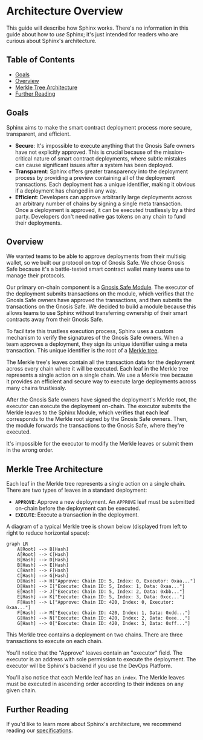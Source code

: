 # Architecture Overview

This guide will describe how Sphinx works. There's no information in this guide about how to _use_ Sphinx; it's just intended for readers who are curious about Sphinx's architecture.

## Table of Contents

- [Goals](#goals)
- [Overview](#overview)
- [Merkle Tree Architecture](#merkle-tree-architecture)
- [Further Reading](#further-reading)

## Goals

Sphinx aims to make the smart contract deployment process more secure, transparent, and efficient.

* **Secure**: It's impossible to execute anything that the Gnosis Safe owners have not explicitly approved. This is crucial because of the mission-critical nature of smart contract deployments, where subtle mistakes can cause significant issues after a system has been deployed.
* **Transparent**: Sphinx offers greater transparency into the deployment process by providing a preview containing all of the deployment transactions. Each deployment has a unique identifier, making it obvious if a deployment has changed in any way.
* **Efficient**: Developers can approve arbitrarily large deployments across an arbitrary number of chains by signing a single meta transaction. Once a deployment is approved, it can be executed trustlessly by a third party. Developers don't need native gas tokens on any chain to fund their deployments.

## Overview

We wanted teams to be able to approve deployments from their multisig wallet, so we built our protocol on top of Gnosis Safe. We chose Gnosis Safe because it's a battle-tested smart contract wallet many teams use to manage their protocols.

Our primary on-chain component is a [Gnosis Safe Module](https://docs.safe.global/safe-smart-account/modules). The executor of the deployment submits transactions on the module, which verifies that the Gnosis Safe owners have approved the transactions, and then submits the transactions on the Gnosis Safe. We decided to build a module because this allows teams to use Sphinx without transferring ownership of their smart contracts away from their Gnosis Safe.

To facilitate this trustless execution process, Sphinx uses a custom mechanism to verify the signatures of the Gnosis Safe owners. When a team approves a deployment, they sign its unique identifier using a meta transaction. This unique identifier is the root of a [Merkle tree](https://en.wikipedia.org/wiki/Merkle_tree).

The Merkle tree's leaves contain all the transaction data for the deployment across every chain where it will be executed. Each leaf in the Merkle tree represents a single action on a single chain. We use a Merkle tree because it provides an efficient and secure way to execute large deployments across many chains trustlessly.

After the Gnosis Safe owners have signed the deployment's Merkle root, the executor can execute the deployment on-chain. The executor submits the Merkle leaves to the Sphinx Module, which verifies that each leaf corresponds to the Merkle root signed by the Gnosis Safe owners. Then, the module forwards the transactions to the Gnosis Safe, where they're executed.

It's impossible for the executor to modify the Merkle leaves or submit them in the wrong order.

## Merkle Tree Architecture

Each leaf in the Merkle tree represents a single action on a single chain. There are two types of leaves in a standard deployment:

- **`APPROVE`**: Approve a new deployment. An `APPROVE` leaf must be submitted on-chain before the deployment can be executed.
- **`EXECUTE`**: Execute a transaction in the deployment.

A diagram of a typical Merkle tree is shown below (displayed from left to right to reduce horizontal space):

```mermaid
graph LR
    A[Root] --> B[Hash]
    A[Root] --> C[Hash]
    B[Hash] --> D[Hash]
    B[Hash] --> E[Hash]
    C[Hash] --> F[Hash]
    C[Hash] --> G[Hash]
    D[Hash] --> H["Approve: Chain ID: 5, Index: 0, Executor: 0xaa..."]
    D[Hash] --> I["Execute: Chain ID: 5, Index: 1, Data: 0xaa..."]
    E[Hash] --> J["Execute: Chain ID: 5, Index: 2, Data: 0xbb..."]
    E[Hash] --> K["Execute: Chain ID: 5, Index: 3, Data: 0xcc..."]
    F[Hash] --> L["Approve: Chain ID: 420, Index: 0, Executor: 0xaa..."]
    F[Hash] --> M["Execute: Chain ID: 420, Index: 1, Data: 0xdd..."]
    G[Hash] --> N["Execute: Chain ID: 420, Index: 2, Data: 0xee..."]
    G[Hash] --> O["Execute: Chain ID: 420, Index: 3, Data: 0xff..."]
```

This Merkle tree contains a deployment on two chains. There are three transactions to execute on each chain.

You'll notice that the "Approve" leaves contain an "executor" field. The executor is an address with sole permission to execute the deployment. The executor will be Sphinx's backend if you use the DevOps Platform.

You'll also notice that each Merkle leaf has an `index`. The Merkle leaves must be executed in ascending order according to their indexes on any given chain.

## Further Reading

If you'd like to learn more about Sphinx's architecture, we recommend reading our [specifications](https://github.com/sphinx-labs/sphinx/blob/main/README.md#specifications).
